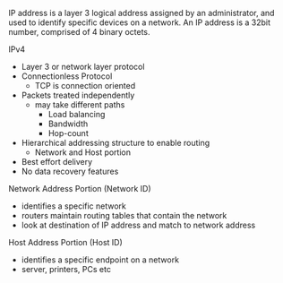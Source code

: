 IP address is a layer 3 logical address assigned by an administrator, and used to identify specific devices on a network. An IP address is a 32bit number, comprised of 4 binary octets. 

IPv4
* Layer 3 or network layer protocol
* Connectionless Protocol
	* TCP is connection oriented
* Packets treated independently
	* may take different paths 
		* Load balancing
		* Bandwidth
		* Hop-count
* Hierarchical addressing structure to enable routing
	* Network and Host portion
* Best effort delivery 
* No data recovery features 

Network Address Portion (Network ID)
* identifies a specific network
* routers maintain routing tables that contain the network
* look at destination of IP address and match to network address

Host Address Portion (Host ID)
* identifies a specific endpoint on a network
* server, printers, PCs etc